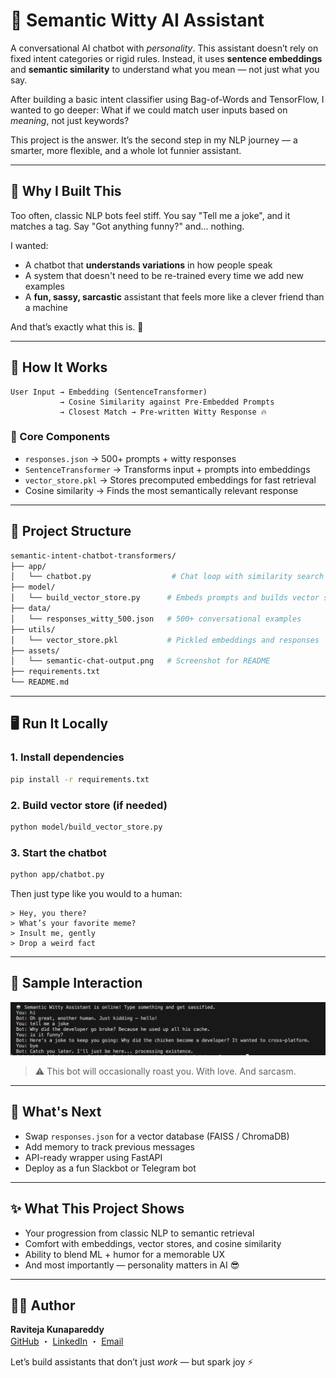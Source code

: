 # 🤖 Semantic Witty AI Assistant

A conversational AI chatbot with *personality*. This assistant doesn’t rely on fixed intent categories or rigid rules. Instead, it uses **sentence embeddings** and **semantic similarity** to understand what you mean — not just what you say.

After building a basic intent classifier using Bag-of-Words and TensorFlow, I wanted to go deeper: 
What if we could match user inputs based on *meaning*, not just keywords?

This project is the answer. It’s the second step in my NLP journey — a smarter, more flexible, and a whole lot funnier assistant.

---

## 🎯 Why I Built This

Too often, classic NLP bots feel stiff. You say "Tell me a joke", and it matches a tag. Say "Got anything funny?" and... nothing.

I wanted:
- A chatbot that **understands variations** in how people speak
- A system that doesn't need to be re-trained every time we add new examples
- A **fun, sassy, sarcastic** assistant that feels more like a clever friend than a machine

And that’s exactly what this is. 💬

---

## 🧠 How It Works

```text
User Input → Embedding (SentenceTransformer)
           → Cosine Similarity against Pre-Embedded Prompts
           → Closest Match → Pre-written Witty Response 🔥
```

### 🧬 Core Components
- `responses.json` → 500+ prompts + witty responses
- `SentenceTransformer` → Transforms input + prompts into embeddings
- `vector_store.pkl` → Stores precomputed embeddings for fast retrieval
- Cosine similarity → Finds the most semantically relevant response

---

## 📂 Project Structure

```bash
semantic-intent-chatbot-transformers/
├── app/
│   └── chatbot.py                  # Chat loop with similarity search
├── model/
│   └── build_vector_store.py      # Embeds prompts and builds vector store
├── data/
│   └── responses_witty_500.json   # 500+ conversational examples
├── utils/
│   └── vector_store.pkl           # Pickled embeddings and responses
├── assets/
│   └── semantic-chat-output.png   # Screenshot for README
├── requirements.txt
└── README.md
```

---

## 🖥️ Run It Locally

### 1. Install dependencies
```bash
pip install -r requirements.txt
```

### 2. Build vector store (if needed)
```bash
python model/build_vector_store.py
```

### 3. Start the chatbot
```bash
python app/chatbot.py
```

Then just type like you would to a human:
```
> Hey, you there?
> What’s your favorite meme?
> Insult me, gently
> Drop a weird fact
```

---

## 💬 Sample Interaction

![Sample Output](./assets/semantic-chat-output.png)

> ⚠️ This bot will occasionally roast you. With love. And sarcasm.

---

## 🚀 What's Next
- Swap `responses.json` for a vector database (FAISS / ChromaDB)
- Add memory to track previous messages
- API-ready wrapper using FastAPI
- Deploy as a fun Slackbot or Telegram bot

---

## ✨ What This Project Shows
- Your progression from classic NLP to semantic retrieval
- Comfort with embeddings, vector stores, and cosine similarity
- Ability to blend ML + humor for a memorable UX
- And most importantly — personality matters in AI 😎

---

## 👨‍💻 Author
**Raviteja Kunapareddy**  
[GitHub](https://github.com/RaviKunapareddy) ・ [LinkedIn](https://www.linkedin.com/in/ravitejak99/) ・ [Email](mailto:ravitejakunapareddy09@gmail.com)

Let’s build assistants that don’t just *work* — but spark joy ⚡
